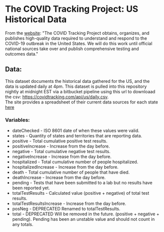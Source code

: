 # The COVID Tracking Project: US Historical Data
From the [website](https://covidtracking.com/about-project):
"The COVID Tracking Project obtains, organizes, and publishes high-quality data required to understand and respond to the COVID-19 outbreak in the United States. We will do this work until official national sources take over and publish comprehensive testing and outcomes data."

## Data:
This dataset documents the historical data gathered for the US, and the data is updated daily at 4pm. This dataset is pulled into this repository nightly at midnight EST via a bitbucket pipeline using this url to downloaad the csv: https://covidtracking.com/api/us/daily.csv.  
The site provides a spreadsheet of their current data sources for each state [here](https://docs.google.com/spreadsheets/u/1/d/e/2PACX-1vRwAqp96T9sYYq2-i7Tj0pvTf6XVHjDSMIKBdZHXiCGGdNC0ypEU9NbngS8mxea55JuCFuua1MUeOj5/pubhtml#)

### Variables:
* dateChecked - ISO 8601 date of when these values were valid.
* states - Quantity of states and territories that are reporting data.
* positive - Total cumulative positive test results.
* positiveIncrease - Increase from the day before.
* negative - Total cumulative negative test results.
* negativeIncrease - Increase from the day before.
* hospitalized - Total cumulative number of people hospitalized.
* hospitalizedIncrease - Increase from the day before.
* death - Total cumulative number of people that have died.
* deathIncrease - Increase from the day before.
* pending - Tests that have been submitted to a lab but no results have been reported yet.
* totalTestResults - Calculated value (positive + negative) of total test results.
* totalTestResultsIncrease - Increase from the day before.
* posNeg - DEPRECATED Renamed to totalTestResults.
* total - DEPRECATED Will be removed in the future. (positive + negative + pending). Pending has been an unstable value and should not count in any totals.